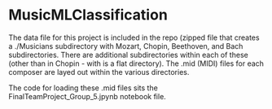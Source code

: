 # MusicMLClassification

The data file for this project is included in the repo (zipped file that creates a ./Musicians subdirectory with Mozart, Chopin, Beethoven, and Bach subdirectories. There are additional subdirectories within each of these (other than in Chopin - with is a flat directory). The .mid (MIDI) files for each composer are layed out within the various directories.

The code for loading these .mid files sits the FinalTeamProject_Group_5.jpynb notebook file.
